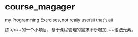 # course_magager
my Programming Exercises, not really usefull
that's all

练习c++的一个小项目，基于课程管理的需求不断增加c++语法元素。
